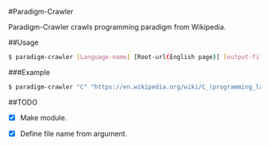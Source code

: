 #Paradigm-Crawler

Paradigm-Crawler crawls programming paradigm from Wikipedia.


##Usage

```bash
$ paradigm-crawler [Language-name] [Root-url(English page)] [output-file-name]
```

###Example

```bash
$ paradigm-crawler "C" "https://en.wikipedia.org/wiki/C_(programming_language)" "c.json"
```


##TODO
- [x] Make module.
- [x] Define file name from argument.

